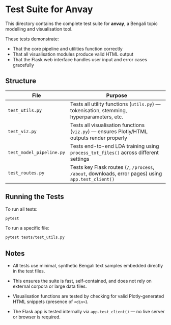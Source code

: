 # Test Suite for Anvay

This directory contains the complete test suite for **anvay**, a Bengali topic modelling and visualisation tool.

These tests demonstrate:
- That the core pipeline and utilities function correctly
- That all visualisation modules produce valid HTML output
- That the Flask web interface handles user input and error cases gracefully

## Structure

| File | Purpose |
|------|---------|
| `test_utils.py` | Tests all utility functions (`utils.py`) — tokenisation, stemming, hyperparameters, etc. |
| `test_viz.py` | Tests all visualisation functions (`viz.py`) — ensures Plotly/HTML outputs render properly |
| `test_model_pipeline.py` | Tests end-to-end LDA training using `process_txt_files()` across different settings |
| `test_routes.py` | Tests key Flask routes (`/`, `/process`, `/about`, downloads, error pages) using `app.test_client()` |

## Running the Tests

To run all tests:

```bash
pytest

```
To run a specific file:

```bash
pytest tests/test_utils.py

```

## Notes

- All tests use minimal, synthetic Bengali text samples embedded directly in the test files.

- This ensures the suite is fast, self-contained, and does not rely on external corpora or large data files.

- Visualisation functions are tested by checking for valid Plotly-generated HTML snippets (presence of `<div>`).

- The Flask app is tested internally via `app.test_client()` — no live server or browser is required.
